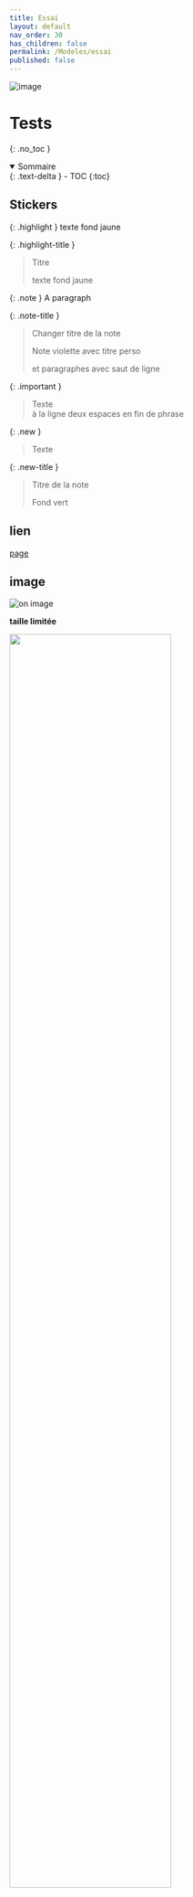 ```yaml
---
title: Essai
layout: default
nav_order: 30
has_children: false
permalink: /Modeles/essai
published: false
---
```


![image](../assets/img/schema_conscience.svg)

# Tests
{: .no_toc }

<details open markdown="block">
  <summary>
    Sommaire
  </summary>
  {: .text-delta }
- TOC
{:toc}
</details>

## Stickers

{: .highlight }
texte fond jaune

{: .highlight-title }
> Titre
>
> texte fond jaune

{: .note }
A paragraph

{: .note-title }
> Changer titre de la note
>
> Note violette avec titre perso
>
> et  paragraphes avec saut de ligne

{: .important }
> Texte  
> à la ligne deux espaces en fin de phrase

{: .new }
> Texte

{: .new-title }
> Titre de la note
>
> Fond vert

## lien 
[page](https://truc.com)

## image
![on image](../../assets/img/caverne-harambat2.jpeg)

**taille limitée**

<img src="../../assets/img/caverne-harambat2.jpeg"  width="75%">

## Embed pdf

{% pdf "../assets/pdf/presentation.pdf" no_link %}

**Taille limitée:**  

{% pdf "../assets/pdf/presentation.pdf" width=80% height=600px no_link %}


## Video youtube

<iframe width="560" height="315" src="https://www.youtube.com/embed/_-SO6rBizQc" title="YouTube video player" frameborder="0" allow="accelerometer; autoplay; clipboard-write; encrypted-media; gyroscope; picture-in-picture; web-share" allowfullscreen></iframe>

## Vimeo

<iframe src="https://player.vimeo.com/video/430695?h=b9727ea27a" width="640" height="479" frameborder="0" allow="autoplay; fullscreen; picture-in-picture" allowfullscreen></iframe>

## Tableaux

| head1        | head two          | three |
|:-------------|:------------------|:------|
| ok           | good swedish fish | nice  |
| out of stock | good and plenty   | nice  |
| ok           | good `oreos`      | hmm   |
| ok           | good `zoute` drop | yumm  |

## embed markmap

<iframe src="../assets/html/schema_conscience.html" width="100%" height="600px" frameborder="0"></iframe>

<iframe src="../../assets/cartes/carte1.html" width="100%" height="600px" frameborder="0"></iframe>

## internal link

[lien vers une page md]{{ site.baseurl }}{% link _docs/Présentation/L0.md %}